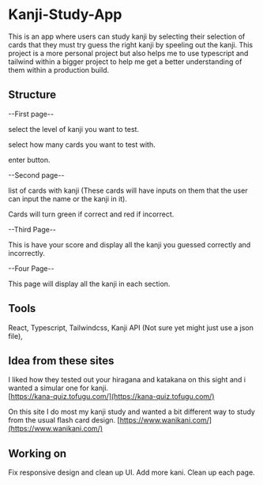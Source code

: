 # Kanji-Study-App
This is an app where users can study kanji by selecting their selection of cards that they must try guess the right kanji by speeling out the kanji. 
This project is a more personal project but also helps me to use typescript and tailwind within a bigger project to help me get a better understanding of them within a production build. 

## Structure


--First page--

select the level of kanji you want to test. 

select how many cards you want to test with. 

enter button. 

--Second page--

list of cards with kanji (These cards will have inputs on them that the user can input the name or the kanji in it). 

Cards will turn green if correct and red if incorrect.

--Third Page--

This is have your score and display all the kanji you guessed correctly and incorrectly. 

--Four Page--

This page will display all the kanji in each section. 

## Tools

React, 
Typescript, 
Tailwindcss, 
Kanji API (Not sure yet might just use a json file), 

## Idea from these sites
I liked how they tested out your hiragana and katakana on this sight and i wanted a simular one for kanji.  
[https://kana-quiz.tofugu.com/](https://kana-quiz.tofugu.com/)

On this site I do most my kanji study and wanted a bit different way to study from the usual flash card design. 
[https://www.wanikani.com/](https://www.wanikani.com/)

## Working on
Fix responsive design and clean up UI. 
Add more kani. 
Clean up each page. 
